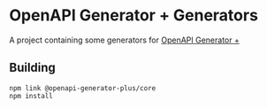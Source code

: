# OpenAPI Generator + Generators

A project containing some generators for [OpenAPI Generator +](https://github.com/karlvr/openapi-generator-plus)

## Building

```
npm link @openapi-generator-plus/core
npm install
```
